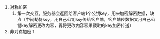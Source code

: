 1. 对称加密
   1. 第一次交互，服务器会返回给客户端1个公钥key，用来加密解密数据，缺点（中间劫持key，用自己公钥key传给客户端，客户端传数据又用自己公钥key解密更改内容，再将更改内容容果截取的key加密传送）
2. 非对称加密
   1. 